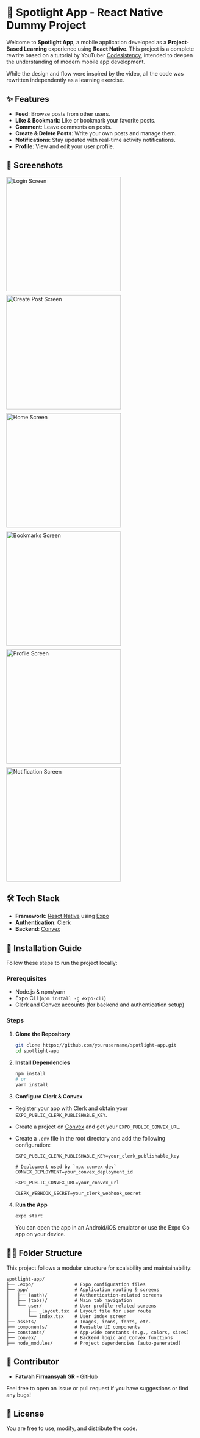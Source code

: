 # 📱 Spotlight App - React Native Dummy Project

Welcome to **Spotlight App**, a mobile application developed as a **Project-Based Learning** experience using **React Native**. This project is a complete rewrite based on a tutorial by YouTuber [Codesistency](https://youtu.be/wbj-DuaL748?si=Qb_sa8OZgDcKvknQ), intended to deepen the understanding of modern mobile app development.

While the design and flow were inspired by the video, all the code was rewritten independently as a learning exercise.

## ✨ Features

- **Feed**: Browse posts from other users.
- **Like & Bookmark**: Like or bookmark your favorite posts.
- **Comment**: Leave comments on posts.
- **Create & Delete Posts**: Write your own posts and manage them.
- **Notifications**: Stay updated with real-time activity notifications.
- **Profile**: View and edit your user profile.

## 📱 Screenshots

<div style="display: flex; flex-wrap: wrap; gap: 10px;">
  <img src="assets/images/1.jpg" alt="Login Screen" width="300"/>
  <img src="assets/images/2.jpg" alt="Create Post Screen" width="300"/>
  <img src="assets/images/3.jpg" alt="Home Screen" width="300"/>
  <img src="assets/images/4.jpg" alt="Bookmarks Screen" width="300"/>
  <img src="assets/images/5.jpg" alt="Profile Screen" width="300"/>
  <img src="assets/images/6.jpg" alt="Notification Screen" width="300"/>
</div>

## 🛠 Tech Stack

- **Framework**: [React Native](https://reactnative.dev/) using [Expo](https://expo.dev/)
- **Authentication**: [Clerk](https://clerk.dev/)
- **Backend**: [Convex](https://www.convex.dev/)

## 🚀 Installation Guide

Follow these steps to run the project locally:

### Prerequisites

- Node.js & npm/yarn
- Expo CLI (`npm install -g expo-cli`)
- Clerk and Convex accounts (for backend and authentication setup)

### Steps

1. **Clone the Repository**
   ```bash
   git clone https://github.com/yourusername/spotlight-app.git
   cd spotlight-app
   ```

2. **Install Dependencies**
   ```bash
   npm install
   # or
   yarn install
   ```

3. **Configure Clerk & Convex**
- Register your app with [Clerk](https://clerk.dev) and obtain your `EXPO_PUBLIC_CLERK_PUBLISHABLE_KEY`.
- Create a project on [Convex](https://www.convex.dev) and get your `EXPO_PUBLIC_CONVEX_URL`.
- Create a `.env` file in the root directory and add the following configuration:

  ```
  EXPO_PUBLIC_CLERK_PUBLISHABLE_KEY=your_clerk_publishable_key

  # Deployment used by `npx convex dev`
  CONVEX_DEPLOYMENT=your_convex_deployment_id

  EXPO_PUBLIC_CONVEX_URL=your_convex_url

  CLERK_WEBHOOK_SECRET=your_clerk_webhook_secret
  ```

4. **Run the App**
   ```bash
   expo start
   ```

   You can open the app in an Android/iOS emulator or use the Expo Go app on your device.


## 🧑‍💻 Folder Structure

This project follows a modular structure for scalability and maintainability:

```
spotlight-app/
├── .expo/               # Expo configuration files
├── app/                 # Application routing & screens
│   ├── (auth)/          # Authentication-related screens
│   ├── (tabs)/          # Main tab navigation
│   └── user/            # User profile-related screens
│       ├── _layout.tsx  # Layout file for user route
│       └── index.tsx    # User index screen
├── assets/              # Images, icons, fonts, etc.
├── components/          # Reusable UI components
├── constants/           # App-wide constants (e.g., colors, sizes)
├── convex/              # Backend logic and Convex functions
├── node_modules/        # Project dependencies (auto-generated)
```

## 👤 Contributor

- **Fatwah Firmansyah SR** - [GitHub](https://github.com/FatwahFir)

Feel free to open an issue or pull request if you have suggestions or find any bugs!

## 📄 License

You are free to use, modify, and distribute the code.